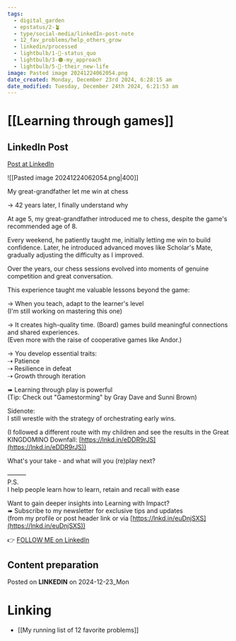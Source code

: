 ```yaml
---
tags:
  - digital_garden
  - epstatus/2-🪴
  - type/social-media/linkedIn-post-note
  - 12_fav_problems/help_others_grow
  - linkedin/processed
  - lightbulb/1-🔴-status_quo
  - lightbulb/3-🟠-my_approach
  - lightbulb/5-🔵-their_new-life
image: Pasted image 20241224062054.png
date_created: Monday, December 23rd 2024, 6:28:15 am
date_modified: Tuesday, December 24th 2024, 6:21:53 am
---
```

# [[Learning through games]]
## LinkedIn Post
[Post at LinkedIn](https://www.linkedin.com/posts/sebastiankamilli_my-great-grandfather-let-me-win-at-chess-activity-7276854123822473217-qUct?utm_source=share&utm_medium=member_desktop)

![[Pasted image 20241224062054.png|400]]

My great-grandfather let me win at chess  
  
→ 42 years later, I finally understand why  
  
At age 5, my great-grandfather introduced me to chess, despite the game's recommended age of 8.  
  
Every weekend, he patiently taught me, initially letting me win to build confidence. Later, he introduced advanced moves like Scholar's Mate, gradually adjusting the difficulty as I improved.  
  
Over the years, our chess sessions evolved into moments of genuine competition and great conversation.  
  
This experience taught me valuable lessons beyond the game:  
  
→ When you teach, adapt to the learner's level  
(I'm still working on mastering this one)  
  
→ It creates high-quality time. (Board) games build meaningful connections and shared experiences.  
(Even more with the raise of cooperative games like Andor.)  
  
→ You develop essential traits:  
⇢ Patience  
⇢ Resilience in defeat  
⇢ Growth through iteration  
  
➠ Learning through play is powerful  
(Tip: Check out "Gamestorming" by Gray Dave and Sunni Brown)  
  
Sidenote:  
I still wrestle with the strategy of orchestrating early wins.  
  
(I followed a different route with my children and see the results in the Great KINGDOMINO Downfall: [https://lnkd.in/eDDR9rJS](https://lnkd.in/eDDR9rJS))  
  
What's your take - and what will you (re)play next?  

———  
P.S.  
I help people learn how to learn, retain and recall with ease  
  
Want to gain deeper insights into Learning with Impact?  
➠ Subscribe to my newsletter for exclusive tips and updates  
(from my profile or post header link or via [https://lnkd.in/euDnjSXS](https://lnkd.in/euDnjSXS))

👉 [FOLLOW ME on LinkedIn](https://www.linkedin.com/comm/mynetwork/discovery-see-all?usecase=PEOPLE_FOLLOWS&followMember=sebastiankamilli)

## Content preparation

Posted on **LINKEDIN** on 2024-12-23_Mon
# Linking
+ [[My running list of 12 favorite problems]]